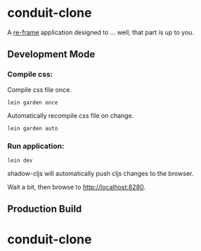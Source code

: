 # conduit-clone

A [re-frame](https://github.com/day8/re-frame) application designed to ... well, that part is up to you.

## Development Mode

### Compile css:

Compile css file once.

```
lein garden once
```

Automatically recompile css file on change.

```
lein garden auto
```

### Run application:

```
lein dev
```

shadow-cljs will automatically push cljs changes to the browser.

Wait a bit, then browse to [http://localhost:8280](http://localhost:8280).

## Production Build

# conduit-clone
